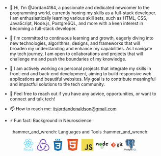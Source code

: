- 👋 Hi, I’m @Jordan4184, a passionate and dedicated newcomer to the programming world, currently honing my skills as a full-stack developer. I am enthusiastically learning various skill sets, such as HTML, CSS, JavaScript, Node.js, PostgreSQL, and more with a keen interest in becoming a full-stack developer.

- 🌱 I'm committed to continuous learning and growth, eagerly diving into new technologies, algorithms, designs, and frameworks that will broaden my understanding and enhance my capabilities. As I navigate my tech journey, I am open to collaborations and projects that will challenge me and push the boundaries of my knowledge.

- 🔭 I am actively working on personal projects that integrate my skills in front-end and back-end development, aiming to build responsive web applications and beautiful websites. My goal is to contribute meaningful and impactful solutions to the tech community.

- 💬 Feel free to reach out if you have any advice, opportunities, or want to connect and talk tech!

- 📫 How to reach me: itsjordandonaldson@gmail.com
  
- ⚡ Fun fact: Background in Neuroscience

<p align="center">:hammer_and_wrench: Languages and Tools :hammer_and_wrench:</p>

<div align="center">
  <img src="https://github.com/devicons/devicon/blob/master/icons/react/react-original-wordmark.svg" title="React" alt="React" width="40" height="40"/>&nbsp;
  <img src="https://github.com/devicons/devicon/blob/master/icons/redux/redux-original.svg" title="Redux" alt="Redux " width="40" height="40"/>&nbsp;
  <img src="https://github.com/devicons/devicon/blob/master/icons/css3/css3-plain-wordmark.svg"  title="CSS3" alt="CSS" width="40" height="40"/>&nbsp;
  <img src="https://github.com/devicons/devicon/blob/master/icons/html5/html5-original.svg" title="HTML5" alt="HTML" width="40" height="40"/>&nbsp;
  <img src="https://github.com/devicons/devicon/blob/master/icons/javascript/javascript-original.svg" title="JavaScript" alt="JavaScript" width="40" height="40"/>&nbsp;
  <img src="https://github.com/devicons/devicon/blob/master/icons/nodejs/nodejs-original-wordmark.svg" title="NodeJS" alt="NodeJS" width="40" height="40"/>&nbsp;
  <img src="https://github.com/devicons/devicon/blob/master/icons/git/git-original-wordmark.svg" title="Git" **alt="Git" width="40" height="40"/>
  <img src="https://github.com/devicons/devicon/blob/master/icons/postgresql/postgresql-original-wordmark.svg" title="PostgreSQL" alt="PostgreSQL" width="40" height="40"/>&nbsp;
  <!--<img src="https://github.com/devicons/devicon/blob/master/icons/python/python-original-wordmark.svg" title="Python" alt="python" width="40" height="40"/>&nbsp;-->
</div>

<!---
Jordan4184/Jordan4184 is a ✨ special ✨ repository because its `README.md` (this file) appears on your GitHub profile.
You can click the Preview link to take a look at your changes.
--->
